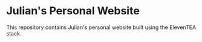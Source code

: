 # Julian's Personal Website

This repository contains Julian's personal website built using the ElevenTEA stack.